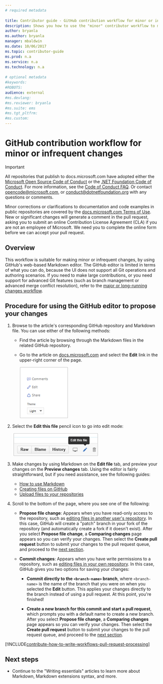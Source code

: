```yaml
---
# required metadata

title: Contributor guide - GitHub contribution workflow for minor or infrequent changes
description: Shows you how to use the "minor" contributor workflow to make contributions to docs.microsoft.com articles.
author: bryanla
ms.author: bryanla
manager: mbaldwin
ms.date: 10/06/2017
ms.topic: contributor-guide
ms.prod: n.a
ms.service: n.a
ms.technology: n.a

# optional metadata
#keywords:
#ROBOTS:
audience: external
#ms.devlang:
#ms.reviewer: bryanla
#ms.suite: ems
#ms.tgt_pltfrm:
#ms.custom:
---
```

# GitHub contribution workflow for minor or infrequent changes

> [!IMPORTANT]
> All repositories that publish to docs.microsoft.com have adopted either the [Microsoft Open Source Code of Conduct](https://opensource.microsoft.com/codeofconduct/) or the [.NET Foundation Code of Conduct](https://dotnetfoundation.org/code-of-conduct). For more information, see the [Code of Conduct FAQ](https://opensource.microsoft.com/codeofconduct/faq/). Or contact [opencode@microsoft.com](mailto:opencode@microsoft.com), or [conduct@dotnetfoundation.org](mailto:conduct@dotnetfoundation.org) with any questions or comments.<br>
>
> Minor corrections or clarifications to documentation and code examples in public repositories are covered by the [docs.microsoft.com Terms of Use](https://docs.microsoft.com/legal/termsofuse). New or significant changes will generate a comment in the pull request, asking you to submit an online Contribution License Agreement (CLA) if you are not an employee of Microsoft. We need you to complete the online form before we can accept your pull request.

## Overview

This workflow is suitable for making minor or infrequent changes, by using GitHub's web-based Markdown editor. The GitHub editor is limited in terms of what you can do, because the UI does not support all Git operations and authoring scenarios. If you need to make large contributions, or you need support for advanced Git features (such as branch management or advanced merge conflict resolution), refer to the [major or long-running changes workflow](full-workflow.md).

## Procedure for using the GitHub editor to propose your changes

1. Browse to the article's corresponding GitHub repository and Markdown file. You can use either of the following methods:

   - Find the article by browsing through the Markdown files in the related GitHub repository.
   - Go to the article on [docs.microsoft.com](https://docs.microsoft.com/) and select the **Edit** link in the upper-right corner of the page.

     ![Location of the Edit link](./media/contributetogit.png)

2. Select the **Edit this file** pencil icon to go into edit mode:

    ![Location of the pencil icon](./media/editicon.png)

3. Make changes by using Markdown on the **Edit file** tab, and preview your changes on the **Preview changes** tab. Using the editor is fairly straightforward, but if you need assistance, see the following guides:

   - [How to use Markdown](how-to-write-use-markdown.md)
   - [Creating files on GitHub](https://github.com/blog/1327-creating-files-on-github)
   - [Upload files to your repositories](https://github.com/blog/2105-upload-files-to-your-repositories)

4. Scroll to the bottom of the page, where you see one of the following:

   - **Propose file change**: Appears when you have read-only access to the repository, such as [editing files in another user's repository](https://help.github.com/articles/editing-files-in-another-user-s-repository/). In this case, GitHub will create a "patch" branch in your fork of the repository (and automatically create a fork if it doesn't exist). After you select **Propose file change**, a **Comparing changes** page appears so you can verify your changes. Then select the **Create pull request** button to submit your changes to the pull request queue, and proceed to the [next section](#pull-request-processing).

   - **Commit changes**: Appears when you have write permissions to a repository, such as [editing files in your own repository](https://help.github.com/articles/editing-files-in-your-repository/). In this case, GitHub gives you two options for saving your changes:

     - **Commit directly to the `<branch-name>` branch**, where `<branch-name>` is the name of the branch that you were on when you selected the **Edit** button. This applies your changes directly to the branch instead of using a pull request. At this point, you're finished!

     - **Create a new branch for this commit and start a pull request**, which prompts you with a default name to create a new branch. After you select **Propose file change**, a **Comparing changes** page appears so you can verify your changes. Then select the **Create pull request** button to submit your changes to the pull request queue, and proceed to the [next section](#pull-request-processing).

[!INCLUDE[contribute-how-to-write-workflows-pull-request-processing](includes/contribute-how-to-write-workflows-pull-request-processing.md)]

## Next steps

- Continue to the "Writing essentials" articles to learn more about Markdown, Markdown extensions syntax, and more.
